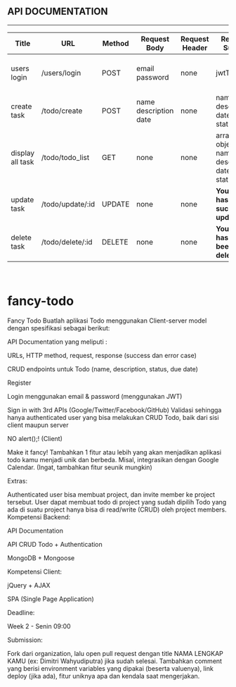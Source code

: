 

## API DOCUMENTATION
- - - -

| Title      | URL | Method | Request Body | Request Header | Response Success | Response Error | Descriptions |
| ---------- | --- | ------ | ------------ | -------------- | ---------------- | -------------- | ------------ |
| users login| /users/login | POST | email<br>password | none | jwtToken | **500 : internal server error** | name(string)<br>email(string)<br>password(string) |
| create task | /todo/create | POST | name<br>description<br>date | none | name<br>description<br>date<br>status<br> | **500 : internal server error**
|display all task| /todo/todo_list| GET | none | none | array of object: <br>name<br>description<br>date<br>status<br> | **500 : internal server error**
|update task| /todo/update/:id | UPDATE | none | none | **Your task has been successfully updated** | **500 : internal server error**
|delete task| /todo/delete/:id | DELETE | none | none | **Your task has yet been deleted** | **500 : internal server error**


<br>

# fancy-todo
Fancy Todo
Buatlah aplikasi Todo menggunakan Client-server model dengan spesifikasi sebagai berikut:

API Documentation yang meliputi : 


URLs, HTTP method, request, response (success dan error case)

CRUD endpoints untuk Todo (name, description, status, due date)

Register

Login menggunakan email & password (menggunakan JWT)

Sign in with 3rd APIs (Google/Twitter/Facebook/GitHub)
Validasi sehingga hanya authenticated user yang bisa melakukan CRUD Todo, baik dari sisi client maupun server

NO alert();! (Client)

Make it fancy! Tambahkan 1 fitur atau lebih yang akan menjadikan aplikasi todo kamu menjadi unik dan berbeda. Misal, integrasikan dengan Google Calendar. (Ingat, tambahkan fitur seunik mungkin)

Extras:

Authenticated user bisa membuat project, dan invite member ke project tersebut.
User dapat membuat todo di project yang sudah dipilih
Todo yang ada di suatu project hanya bisa di read/write (CRUD) oleh project members.
Kompetensi Backend:

API Documentation

API CRUD Todo + Authentication

MongoDB + Mongoose

Kompetensi Client:

jQuery + AJAX

SPA (Single Page Application)

Deadline:

Week 2 - Senin 09:00

Submission:

Fork dari organization, lalu open pull request dengan title NAMA LENGKAP KAMU (ex: Dimitri Wahyudiputra) jika sudah selesai. Tambahkan comment yang berisi environment variables yang dipakai (beserta valuenya), link deploy (jika ada), fitur uniknya apa dan kendala saat mengerjakan.